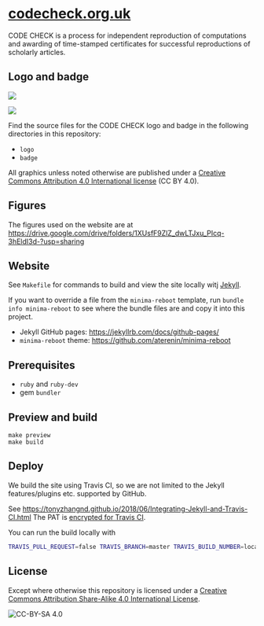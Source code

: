 # [codecheck.org.uk](https://codecheck.org.uk)

CODE CHECK is a process for independent reproduction of computations and awarding of time-stamped certificates for successful reproductions of scholarly articles.

## Logo and badge

![](https://raw.githubusercontent.com/codecheckers/website/master/badges/codeworks-badge.png)

![](https://codecheck.org.uk/img/codecheck_logo.svg)

Find the source files for the CODE CHECK logo and badge in the following directories in this repository:

- `logo`
- `badge`

All graphics unless noted otherwise are published under a [Creative Commons Attribution 4.0 International license](https://creativecommons.org/licenses/by/4.0/) (CC BY 4.0).

## Figures

The figures used on the website are at https://drive.google.com/drive/folders/1XUsfF9ZlZ_dwLTJxu_PIcq-3hEldI3d-?usp=sharing

## Website

See `Makefile` for commands to build and view the site locally witj [Jekyll](https://jekyllrb.com/).

If you want to override a file from the `minima-reboot` template, run `bundle info minima-reboot` to see where the bundle files are and copy it into this project.

- Jekyll GitHub pages: https://jekyllrb.com/docs/github-pages/
- `minima-reboot` theme: https://github.com/aterenin/minima-reboot

## Prerequisites

- `ruby` and `ruby-dev`
- gem `bundler`

## Preview and build

```
make preview
make build
```

## Deploy

We build the site using Travis CI, so we are not limited to the Jekyll features/plugins etc. supported by GitHub.

See https://tonyzhangnd.github.io/2018/06/Integrating-Jekyll-and-Travis-CI.html
The PAT is [encrypted for Travis CI](https://docs.travis-ci.com/user/encryption-keys/).

You can run the build locally with

```bash
TRAVIS_PULL_REQUEST=false TRAVIS_BRANCH=master TRAVIS_BUILD_NUMBER=local PAT="..." ./travis.sh
```

## License

Except where otherwise this repository is licensed under a [Creative Commons Attribution Share-Alike 4.0 International License](https://creativecommons.org/licenses/by-sa/4.0/).

![CC-BY-SA 4.0](https://mirrors.creativecommons.org/presskit/buttons/88x31/svg/by-sa.svg)
